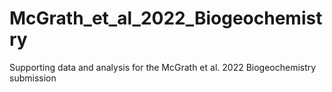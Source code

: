 # McGrath_et_al_2022_Biogeochemistry
Supporting data and analysis for the McGrath et al. 2022 Biogeochemistry submission
